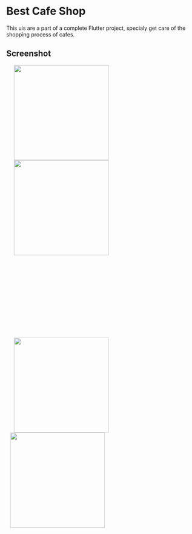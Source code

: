 # Best Cafe Shop

This uis are a part of a complete Flutter project, specialy get care of the shopping process of cafes.


## Screenshot

<p float="left">
  <img src="https://user-images.githubusercontent.com/56515652/66757284-1ff57680-ee9c-11e9-83e0-cfd94a441fae.png" 
       width=250 hspace="20"/> 
  <img src="https://user-images.githubusercontent.com/56515652/66757319-369bcd80-ee9c-11e9-8220-6ae40a0eb4b5.png"
       width=250 hspace="20"/> 
      <p style="padding-top: 5cm"></p>
  <img src="https://user-images.githubusercontent.com/56515652/66757352-46b3ad00-ee9c-11e9-8dc3-405b134e6956.png" 
       width=250 hspace="20"/>
  <img src="https://user-images.githubusercontent.com/56515652/66757384-5f23c780-ee9c-11e9-85d6-851083a6b534.png" 
       width=250 hspace="10"/>
</p>
